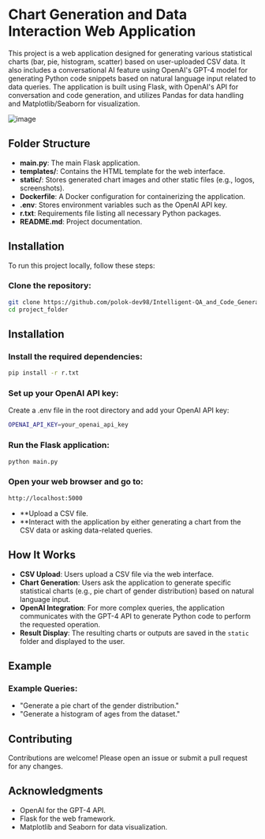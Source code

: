 # Chart Generation and Data Interaction Web Application

This project is a web application designed for generating various statistical charts (bar, pie, histogram, scatter) based on user-uploaded CSV data. It also includes a conversational AI feature using OpenAI's GPT-4 model for generating Python code snippets based on natural language input related to data queries. The application is built using Flask, with OpenAI's API for conversation and code generation, and utilizes Pandas for data handling and Matplotlib/Seaborn for visualization.

![image](https://github.com/user-attachments/assets/9bad53dd-686c-4c64-bed5-bad21b7883f9)


## Folder Structure

- **main.py**: The main Flask application.
- **templates/**: Contains the HTML template for the web interface.
- **static/**: Stores generated chart images and other static files (e.g., logos, screenshots).
- **Dockerfile**: A Docker configuration for containerizing the application.
- **.env**: Stores environment variables such as the OpenAI API key.
- **r.txt**: Requirements file listing all necessary Python packages.
- **README.md**: Project documentation.

## Installation

To run this project locally, follow these steps:

### Clone the repository:
```bash
git clone https://github.com/polok-dev98/Intelligent-QA_and_Code_Generation-Chatbot-for-Tabular-Data_OpenAI.git
cd project_folder
```

## Installation

### Install the required dependencies:
```bash
pip install -r r.txt
```

### Set up your OpenAI API key:
Create a .env file in the root directory and add your OpenAI API key:
```bash
OPENAI_API_KEY=your_openai_api_key
```

### Run the Flask application:
```bash
python main.py
```
### Open your web browser and go to:
```bash
http://localhost:5000
```

- **Upload a CSV file. </br>
- **Interact with the application by either generating a chart from the CSV data or asking data-related queries.

## How It Works

- **CSV Upload**: Users upload a CSV file via the web interface.
- **Chart Generation**: Users ask the application to generate specific statistical charts (e.g., pie chart of gender distribution) based on natural language input.
- **OpenAI Integration**: For more complex queries, the application communicates with the GPT-4 API to generate Python code to perform the requested operation.
- **Result Display**: The resulting charts or outputs are saved in the `static` folder and displayed to the user.

## Example

### Example Queries:
- "Generate a pie chart of the gender distribution."
- "Generate a histogram of ages from the dataset."
## Contributing
Contributions are welcome! Please open an issue or submit a pull request for any changes.

## Acknowledgments
- OpenAI for the GPT-4 API.
- Flask for the web framework.
- Matplotlib and Seaborn for data visualization.


